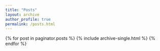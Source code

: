 ```yaml
---
title: "Posts"
layout: archive
author_profile: true
permalink: /posts.html
---
```


{% for post in paginator.posts %}
  {% include archive-single.html %}
{% endfor %}
